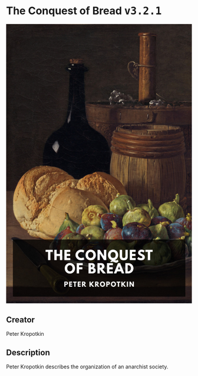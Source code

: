 
# The Conquest of Bread <kbd>v3.2.1</kbd>

<center>
  <img src="./cover-1024.jpg"/>
</center>

## Creator
Peter Kropotkin

## Description
Peter Kropotkin describes the organization of an anarchist society.
